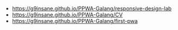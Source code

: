 - https://g9insane.github.io/PPWA-Galang/responsive-design-lab
- https://g9insane.github.io/PPWA-Galang/CV
- https://g9insane.github.io/PPWA-Galang/first-pwa
